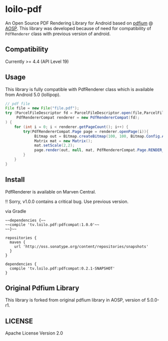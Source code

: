 # loilo-pdf

An Open Source PDF Rendering Library for Android based on [pdfium](https://android.googlesource.com/platform/external/pdfium/) @ [AOSP](https://source.android.com/).
This library was developed because of need for compatibility of `PdfRenderer` class with previous version of android.

## Compatibility

Currently >= 4.4 (API Level 19)

## Usage

This library is fully compatible with PdfRenderer class which is available from Android 5.0 (lollipop).

```java
// pdf file
File file = new File("file.pdf");
try (ParcelFileDescriptor fd = ParcelFileDescriptor.open(file,ParcelFileDescriptor.MODE_READ_ONLY);
     PdfRendererCompat renderer = new PdfRendererCompat(fd);
) {
    for (int i = 0; i < renderer.getPageCount(); i++) {
        try(PdfRendererCompat.Page page = renderer.openPage(i)){
             Bitmap out = Bitmap.createBitmap(100, 100, Bitmap.Config.ARGB_8888);
             Matrix mat = new Matrix();
             mat.setScale(2,2);
             page.render(out, null, mat, PdfRendererCompat.Page.RENDER_MODE_FOR_DISPLAY);
        }
    }
}

```

## Install

PdfRenderer is available on Marven Central.

!! Sorry, v1.0.0 contains a critical bug. Use previous version.

via Gradle

```
~~dependencies {~~
~~compile 'tv.loilo.pdf:pdfcompat:1.0.0'~~
~~}~~

repositories {
  maven {
    url 'http://oss.sonatype.org/content/repositories/snapshots'
  }		
}
		
dependencies {
  compile 'tv.loilo.pdf:pdfcompat:0.2.1-SNAPSHOT'
}
```

## Original Pdfium Library

This library is forked from original pdfium library in AOSP, version of 5.0.0-r1.

## LICENSE

Apache License Version 2.0
